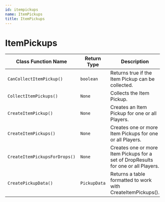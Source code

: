 ```yaml
---
id: itempickups
name: ItemPickups
title: ItemPickups
---
```


# ItemPickups

| Class Function Name | Return Type | Description | Tags |
| ------------------- | ----------- | ----------- | ---- |
| `CanCollectItemPickup()` | `boolean` | Returns true if the Item Pickup can be collected.| None |
| `CollectItemPickups()` | `None` | Collects the Item Pickup.| None |
| `CreateItemPickup()` | `None` | Creates an Item Pickup for one or all Players.| None |
| `CreateItemPickups()` | `None` | Creates one or more Item Pickups for one or all Players.| None |
| `CreateItemPickupsForDrops()` | `None` | Creates one or more Item Pickups for a set of DropResults for one or all Players.| None |
| `CreatePickupData()` | `PickupData` | Returns a table formatted to work with CreateItemPickups().| None |
